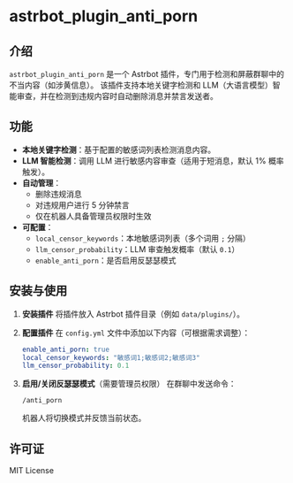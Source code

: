 # astrbot_plugin_anti_porn

## 介绍
`astrbot_plugin_anti_porn` 是一个 Astrbot 插件，专门用于检测和屏蔽群聊中的不当内容（如涉黄信息）。
该插件支持本地关键字检测和 LLM（大语言模型）智能审查，并在检测到违规内容时自动删除消息并禁言发送者。

## 功能
- **本地关键字检测**：基于配置的敏感词列表检测消息内容。
- **LLM 智能检测**：调用 LLM 进行敏感内容审查（适用于短消息，默认 1% 概率触发）。
- **自动管理**：
  - 删除违规消息
  - 对违规用户进行 5 分钟禁言
  - 仅在机器人具备管理员权限时生效
- **可配置**：
  - `local_censor_keywords`：本地敏感词列表（多个词用 `;` 分隔）
  - `llm_censor_probability`：LLM 审查触发概率（默认 `0.1`）
  - `enable_anti_porn`：是否启用反瑟瑟模式

## 安装与使用
1. **安装插件**
   将插件放入 Astrbot 插件目录（例如 `data/plugins/`）。

2. **配置插件**
   在 `config.yml` 文件中添加以下内容（可根据需求调整）：
   ```yaml
   enable_anti_porn: true
   local_censor_keywords: "敏感词1;敏感词2;敏感词3"
   llm_censor_probability: 0.1
   ```

3. **启用/关闭反瑟瑟模式**（需要管理员权限）
   在群聊中发送命令：
   ```
   /anti_porn
   ```
   机器人将切换模式并反馈当前状态。

## 许可证
MIT License
